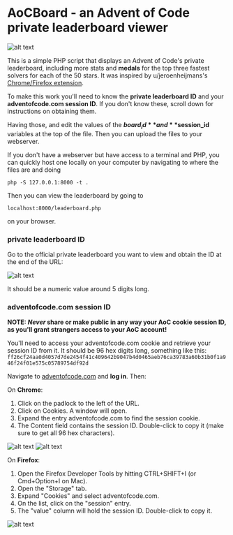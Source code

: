 # AoCBoard - an Advent of Code private leaderboard viewer

![alt text](https://github.com/meithan/AoCBoard/blob/master/screenshot.png "Screenshot")

This is a simple PHP script that displays an Advent of Code's private leaderboard, including more stats and **medals** for the top three fastest solvers for each of the 50 stars. It was inspired by u/jeroenheijmans's [Chrome/Firefox extension](https://www.reddit.com/r/adventofcode/comments/a4mdtp/chromefirefox_extension_with_charts_for_private/).

To make this work you'll need to know the **private leaderboard ID** and your **adventofcode.com session ID**. If you don't know these, scroll down for instructions on obtaining them.

Having those, and edit the values of the **$board_id** and **$session_id** variables at the top of the file. Then you can upload the files to your webserver.

If you don't have a webserver but have access to a terminal and PHP, you can quickly host one locally on your computer by navigating to where the files are and doing

`php -S 127.0.0.1:8000 -t .`

Then you can view the leaderboard by going to

`localhost:8000/leaderboard.php`

on your browser.

### private leaderboard ID ###

Go to the official private leaderboard you want to view and obtain the ID at the end of the URL:

![alt text](https://github.com/meithan/AoCBoard/blob/master/guide_leaderboard_id.png "Leaderboard ID")

It should be a numeric value around 5 digits long.

### adventofcode.com session ID ###

**NOTE: _Never_ share or make public in any way your AoC cookie session ID, as you'll grant strangers access to your AoC account!**

You'll need to access your adventofcode.com cookie and retrieve your session ID from it. It should be 96 hex digits long, something like this:
 `ff26cf24aa0d4057d7de2454f41c409642b9047b4d0465aeb76ca39783a60b31b0f1a946f24f01e575c05789754df92d`

Navigate to [adventofcode.com](https://adventofcode.com/2018) and **log in**. Then:

On **Chrome**:

1. Click on the padlock to the left of the URL.
2. Click on Cookies. A window will open.
3. Expand the entry adventofcode.com to find the session cookie.
4. The Content field contains the session ID. Double-click to copy it (make sure to get all 96 hex characters).

![alt text](https://github.com/meithan/AoCBoard/blob/master/guide_session_Chrome1.png "Chrome help 1") ![alt text](https://github.com/meithan/AoCBoard/blob/master/guide_session_Chrome2.png "Chrome help 2")

On **Firefox**:

1. Open the Firefox Developer Tools by hitting CTRL+SHIFT+I (or Cmd+Option+I on Mac).
2. Open the "Storage" tab.
3. Expand "Cookies" and select adventofcode.com.
4. On the list, click on the "session" entry.
5. The "value" column will hold the session ID. Double-click to copy it.

![alt text](https://github.com/meithan/AoCBoard/blob/master/guide_session_Firefox.png "Firefox help")
